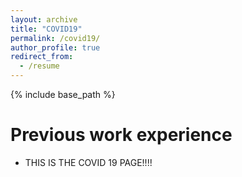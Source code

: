 ```yaml
---
layout: archive
title: "COVID19"
permalink: /covid19/
author_profile: true
redirect_from:
  - /resume
---
```


{% include base_path %}

Previous work experience
======
* THIS IS THE COVID 19 PAGE!!!!

